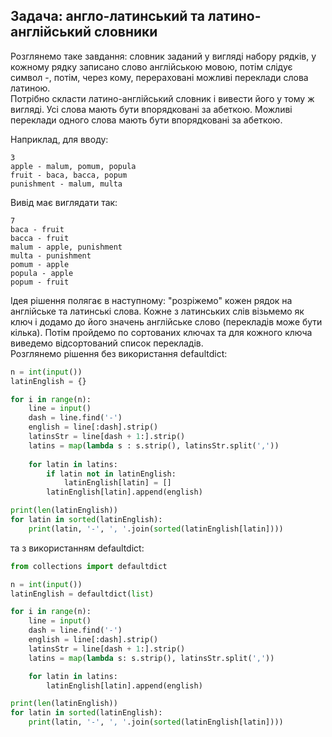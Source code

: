 ## Задача: англо-латинський та латино-англійський словники
Розглянемо таке завдання: словник заданий у вигляді набору рядків, у кожному рядку записано слово 
англійською мовою, потім слідує символ -, потім, через кому, перераховані можливі переклади слова 
латиною.  
Потрібно скласти латино-англійський словник і вивести його у тому ж вигляді. Усі слова мають бути 
впорядковані за абеткою. Можливі переклади одного слова мають бути впорядковані за абеткою.  

Наприклад, для вводу:
```
3
apple - malum, pomum, popula
fruit - baca, bacca, popum
punishment - malum, multa
```
Вивід має виглядати так:
```
7
baca - fruit
bacca - fruit
malum - apple, punishment
multa - punishment
pomum - apple
popula - apple
popum - fruit
```

Ідея рішення полягає в наступному: "розріжемо" кожен рядок на англійське та латинські слова. 
Кожне з латинських слів візьмемо як ключ і додамо до його значень англійське слово (перекладів може 
бути кілька). Потім пройдемо по сортованих ключах та для кожного ключа виведемо відсортований список 
перекладів.  
Розглянемо рішення без використання defaultdict:
```python
n = int(input())
latinEnglish = {}

for i in range(n):
    line = input()
    dash = line.find('-')
    english = line[:dash].strip()
    latinsStr = line[dash + 1:].strip()
    latins = map(lambda s : s.strip(), latinsStr.split(','))
    
    for latin in latins:
        if latin not in latinEnglish:
            latinEnglish[latin] = []
        latinEnglish[latin].append(english)

print(len(latinEnglish))
for latin in sorted(latinEnglish):
    print(latin, '-', ', '.join(sorted(latinEnglish[latin])))
```
та з використанням defaultdict:
```python
from collections import defaultdict

n = int(input())
latinEnglish = defaultdict(list)

for i in range(n):
    line = input()
    dash = line.find('-')
    english = line[:dash].strip()
    latinsStr = line[dash + 1:].strip()
    latins = map(lambda s: s.strip(), latinsStr.split(','))

    for latin in latins:
        latinEnglish[latin].append(english)

print(len(latinEnglish))
for latin in sorted(latinEnglish):
    print(latin, '-', ', '.join(sorted(latinEnglish[latin])))
```
